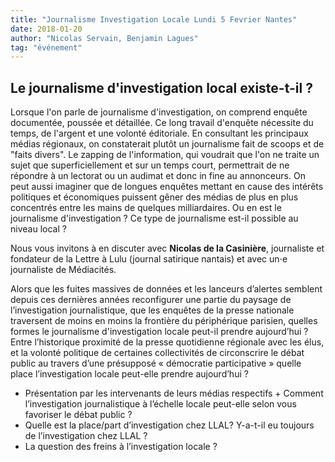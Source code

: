 ```yaml
---
title: "Journalisme Investigation Locale Lundi 5 Fevrier Nantes"
date: 2018-01-20
author: "Nicolas Servain, Benjamin Lagues"
tag: "événement"
---
```


## Le journalisme d'investigation local existe-t-il ?

Lorsque l'on parle de journalisme d'investigation, on comprend enquête documentée, poussée et détaillée. Ce long travail d'enquête nécessite du temps, de l'argent et une volonté éditoriale. En consultant les principaux médias régionaux, on constaterait plutôt un journalisme fait de scoops et de "faits divers". Le zapping de l'information, qui voudrait que l'on ne traite un sujet que superficiellement et sur un temps court, permettrait de ne répondre à un lectorat ou un audimat et donc in fine au annonceurs. On peut aussi imaginer que de longues enquêtes mettant en cause des intérêts politiques et économiques puissent gêner des médias de plus en plus concentrés entre les mains de quelques milliardaires.
Ou en est le journalisme d'investigation ? Ce type de journalisme est-il possible au niveau local ?

Nous vous invitons à en discuter avec **Nicolas de la Casinière**, journaliste et fondateur de la Lettre à Lulu (journal satirique nantais) et avec un⋅e journaliste de Médiacités.

Alors que les fuites massives de données et les lanceurs d’alertes semblent depuis ces dernières années reconfigurer une partie du paysage de l’investigation journalistique, que les enquêtes de la presse nationale traversent de moins en moins la frontière du périphérique parisien, quelles formes le journalisme d'investigation locale peut-il prendre aujourd’hui ? Entre l’historique proximité de la presse quotidienne régionale avec les élus, et la volonté politique de certaines collectivités de circonscrire le débat public au travers d’une présupposé « démocratie participative » quelle place l’investigation locale peut-elle prendre aujourd’hui ?

- Présentation par les intervenants de leurs médias respectifs + Comment l’investigation journalistique à l’échelle locale peut-elle selon vous favoriser le débat public ?
- Quelle est la place/part d’investigation chez LLAL? Y-a-t-il eu toujours de l’investigation chez LLAL ?
- La question des freins à l’investigation locale ?
